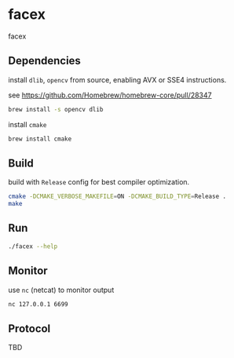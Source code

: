 # facex

facex

## Dependencies

install `dlib`, `opencv` from source, enabling AVX or SSE4 instructions.

see https://github.com/Homebrew/homebrew-core/pull/28347

```bash
brew install -s opencv dlib
```

install `cmake`

```bash
brew install cmake
```

## Build

build with `Release` config for best compiler optimization.

```bash
cmake -DCMAKE_VERBOSE_MAKEFILE=ON -DCMAKE_BUILD_TYPE=Release .
make
```

## Run

```bash
./facex --help
```

## Monitor

use `nc` (netcat) to monitor output

```bash
nc 127.0.0.1 6699
```

## Protocol

TBD
